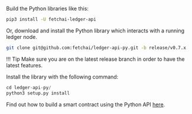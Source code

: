 Build the Python libraries like this:

``` bash
pip3 install -U fetchai-ledger-api
```


Or, download and install the Python library which interacts with a running ledger node.

``` bash
git clone git@github.com:fetchai/ledger-api-py.git -b release/v0.7.x
```

!!!	Tip
	Make sure you are on the latest release branch in order to have the latest features. 

Install the library with the following command:

``` python
cd ledger-api-py/
python3 setup.py install
```

Find out how to build a smart contract using the Python API <a href="../../../tutorials/submitting_contract" target=_blank>here</a>.

<!--### Connecting to testnet

Navigate to the constellation application folder:

``` bash
cd apps/constellation
```

If you have been running a local network, delete the database files:

``` bash
rm -f *.db
```

Start the network connecting to the alpha test network.

``` bash
./constellation -bootstrap -network 
./constellation -bootstrap -network delta
```
-->



<br/>
